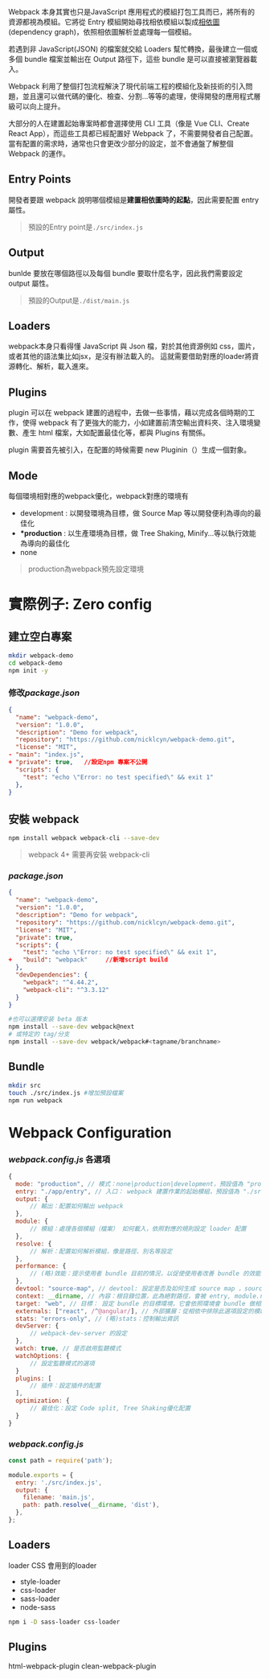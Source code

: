 Webpack 本身其實也只是JavaScript 應用程式的模組打包工具而已，將所有的資源都視為模組。它將從 Entry 模組開始尋找相依模組以製成[相依圖](https://webpack.js.org/concepts/dependency-graph/)(dependency graph)，依照相依圖解析並處理每一個模組。

若遇到非 JavaScript(JSON) 的檔案就交給 Loaders 幫忙轉換，最後建立一個或多個 bundle 檔案並輸出在 Output 路徑下，這些 bundle 是可以直接被瀏覽器載入。

Webpack 利用了整個打包流程解決了現代前端工程的模組化及新技術的引入問題，並且還可以做代碼的優化、檢查、分割...等等的處理，使得開發的應用程式層級可以向上提升。

大部分的人在建置起始專案時都會選擇使用 CLI 工具（像是 Vue CLI、Create React App），而這些工具都已經配置好 Webpack 了，不需要開發者自己配置。當有配置的需求時，通常也只會更改少部分的設定，並不會通盤了解整個 Webpack 的運作。  

## Entry Points
開發者要跟 webpack 說明哪個模組是**建置相依圖時的起點**，因此需要配置 entry 屬性。

> 預設的Entry point是`./src/index.js`

## Output
 bunlde 要放在哪個路徑以及每個 bundle 要取什麼名字，因此我們需要設定 output 屬性。

> 預設的Output是`./dist/main.js`

## Loaders
  webpack本身只看得懂 JavaScript 與 Json 檔，對於其他資源例如 css，圖片，或者其他的語法集比如jsx，是沒有辦法載入的。 這就需要借助對應的loader將資源轉化、解析，載入進來。

  
## Plugins
plugin 可以在 webpack 建置的過程中，去做一些事情，藉以完成各個時期的工作，使得 webpack 有了更強大的能力，小如建置前清空輸出資料夾、注入環境變數、產生 html 檔案，大如配置最佳化等，都與 Plugins 有關係。

plugin 需要首先被引入，在配置的時候需要 new Pluginin（）生成一個對象。

## Mode
  每個環境相對應的webpack優化，webpack對應的環境有
  + development : 以開發環境為目標，做 Source Map 等以開發便利為導向的最佳化
  + **\*production** : 以生產環境為目標，做 Tree Shaking, Minify...等以執行效能為導向的最佳化
  + none

  > production為webpack預先設定環境

# 實際例子: Zero config

## 建立空白專案
```sh
mkdir webpack-demo
cd webpack-demo
npm init -y
```
### 修改*package.json*
```json
{
  "name": "webpack-demo",
  "version": "1.0.0",
  "description": "Demo for webpack",
  "repository": "https://github.com/nicklcyn/webpack-demo.git",
  "license": "MIT",
- "main": "index.js",
+ "private": true,   //設定npm 專案不公開
  "scripts": {
    "test": "echo \"Error: no test specified\" && exit 1"
  },
}
```

## 安裝 webpack 
```sh
npm install webpack webpack-cli --save-dev
```
  > webpack 4+ 需要再安裝 webpack-cli

### *package.json*
```json
{
  "name": "webpack-demo",
  "version": "1.0.0",
  "description": "Demo for webpack",
  "repository": "https://github.com/nicklcyn/webpack-demo.git",
  "license": "MIT",
  "private": true, 
  "scripts": {
    "test": "echo \"Error: no test specified\" && exit 1",
+   "build": "webpack"     //新增script build
  },
  "devDependencies": {
    "webpack": "^4.44.2",
    "webpack-cli": "^3.3.12"
  }
}
```
```sh
#也可以選擇安装 beta 版本
npm install --save-dev webpack@next
# 或特定的 tag/分支
npm install --save-dev webpack/webpack#<tagname/branchname>
```
## Bundle
```sh
mkdir src
touch ./src/index.js #增加預設檔案
npm run webpack
```

# Webpack Configuration
### *webpack.config.js* 各選項
```javascript
{
  mode: "production", // 模式：none|production|development，預設值為 "production"
  entry: "./app/entry", // 入口： webpack 建置作業的起始模組，預設值為 "./src/index.js"
  output: {
      // 輸出：配置如何輸出 webpack
  },
  module: {
      // 模組：處理各個模組（檔案） 如何載入，依照對應的規則設定 loader 配置
  },
  resolve: {
      // 解析：配置如何解析模組，像是路徑、別名等設定
  },
  performance: {
      // (略)效能：提示使用者 bundle 目前的情況，以促使使用者改善 bundle 的效能
  },
  devtool: "source-map", // devtool: 設定是否及如何生成 source map ，source map 可以解決 bundle 在 debug 時造成行數與原檔案 miss mapping 的問題
  context: __dirname, // 內容：根目錄位置，此為絕對路徑，會被 entry, module.rules.loader 等選項使用於路徑的解析上
  target: "web", // 目標： 設定 bundle 的目標環境，它會依照環境會 bundle 做相對應的處理
  externals: ["react", /^@angular/], // 外部擴展：從相依中排除此選項設定的模組
  stats: "errors-only", // (略)stats：控制輸出資訊
  devServer: {
      // webpack-dev-server 的設定
  },
  watch: true, // 是否啟用監聽模式
  watchOptions: {
      // 設定監聽模式的選項
  }
  plugins: [
      // 插件：設定插件的配置
  ],
  optimization: {
      // 最佳化：設定 Code split, Tree Shaking優化配置 
  }
}
```

### *webpack.config.js*
```javascript
const path = require('path');

module.exports = {
  entry: './src/index.js',
  output: {
    filename: 'main.js',
    path: path.resolve(__dirname, 'dist'),
  },
};
```

## **Loaders**
loader CSS
會用到的loader
+ style-loader
+ css-loader
+ sass-loader
+ node-sass
```sh
npm i -D sass-loader css-loader
```

## Plugins
  html-webpack-plugin
  clean-webpack-plugin
